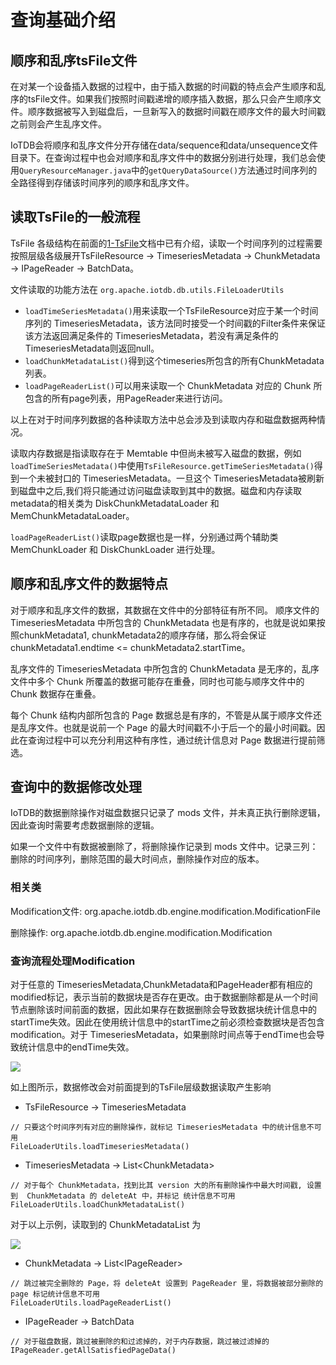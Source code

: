 <!--

    Licensed to the Apache Software Foundation (ASF) under one
    or more contributor license agreements.  See the NOTICE file
    distributed with this work for additional information
    regarding copyright ownership.  The ASF licenses this file
    to you under the Apache License, Version 2.0 (the
    "License"); you may not use this file except in compliance
    with the License.  You may obtain a copy of the License at
    
        http://www.apache.org/licenses/LICENSE-2.0
    
    Unless required by applicable law or agreed to in writing,
    software distributed under the License is distributed on an
    "AS IS" BASIS, WITHOUT WARRANTIES OR CONDITIONS OF ANY
    KIND, either express or implied.  See the License for the
    specific language governing permissions and limitations
    under the License.

-->

# 查询基础介绍

## 顺序和乱序tsFile文件

在对某一个设备插入数据的过程中，由于插入数据的时间戳的特点会产生顺序和乱序的tsFile文件。如果我们按照时间戳递增的顺序插入数据，那么只会产生顺序文件。顺序数据被写入到磁盘后，一旦新写入的数据时间戳在顺序文件的最大时间戳之前则会产生乱序文件。

IoTDB会将顺序和乱序文件分开存储在data/sequence和data/unsequence文件目录下。在查询过程中也会对顺序和乱序文件中的数据分别进行处理，我们总会使用`QueryResourceManager.java`中的`getQueryDataSource()`方法通过时间序列的全路径得到存储该时间序列的顺序和乱序文件。


## 读取TsFile的一般流程

TsFile 各级结构在前面的[1-TsFile](/#/SystemDesign/progress/chap1/sec1)文档中已有介绍，读取一个时间序列的过程需要按照层级各级展开TsFileResource -> TimeseriesMetadata -> ChunkMetadata -> IPageReader -> BatchData。

文件读取的功能方法在
`org.apache.iotdb.db.utils.FileLoaderUtils`

* `loadTimeSeriesMetadata()`用来读取一个TsFileResource对应于某一个时间序列的 TimeseriesMetadata，该方法同时接受一个时间戳的Filter条件来保证该方法返回满足条件的 TimeseriesMetadata，若没有满足条件的 TimeseriesMetadata则返回null。
* `loadChunkMetadataList()`得到这个timeseries所包含的所有ChunkMetadata列表。
* `loadPageReaderList()`可以用来读取一个 ChunkMetadata 对应的 Chunk 所包含的所有page列表，用PageReader来进行访问。

以上在对于时间序列数据的各种读取方法中总会涉及到读取内存和磁盘数据两种情况。

读取内存数据是指读取存在于 Memtable 中但尚未被写入磁盘的数据，例如`loadTimeSeriesMetadata()`中使用`TsFileResource.getTimeSeriesMetadata()`得到一个未被封口的 TimeseriesMetadata。一旦这个 TimeseriesMetadata被刷新到磁盘中之后,我们将只能通过访问磁盘读取到其中的数据。磁盘和内存读取metadata的相关类为 DiskChunkMetadataLoader 和 MemChunkMetadataLoader。

`loadPageReaderList()`读取page数据也是一样，分别通过两个辅助类 MemChunkLoader 和 DiskChunkLoader 进行处理。



## 顺序和乱序文件的数据特点

对于顺序和乱序文件的数据，其数据在文件中的分部特征有所不同。
顺序文件的 TimeseriesMetadata 中所包含的 ChunkMetadata 也是有序的，也就是说如果按照chunkMetadata1, chunkMetadata2的顺序存储，那么将会保证chunkMetadata1.endtime <= chunkMetadata2.startTime。

乱序文件的 TimeseriesMetadata 中所包含的 ChunkMetadata 是无序的，乱序文件中多个 Chunk 所覆盖的数据可能存在重叠，同时也可能与顺序文件中的 Chunk 数据存在重叠。

每个 Chunk 结构内部所包含的 Page 数据总是有序的，不管是从属于顺序文件还是乱序文件。也就是说前一个 Page 的最大时间戳不小于后一个的最小时间戳。因此在查询过程中可以充分利用这种有序性，通过统计信息对 Page 数据进行提前筛选。



## 查询中的数据修改处理

IoTDB的数据删除操作对磁盘数据只记录了 mods 文件，并未真正执行删除逻辑，因此查询时需要考虑数据删除的逻辑。

如果一个文件中有数据被删除了，将删除操作记录到 mods 文件中。记录三列：删除的时间序列，删除范围的最大时间点，删除操作对应的版本。

### 相关类
Modification文件: org.apache.iotdb.db.engine.modification.ModificationFile

删除操作: org.apache.iotdb.db.engine.modification.Modification

### 查询流程处理Modification

对于任意的 TimeseriesMetadata,ChunkMetadata和PageHeader都有相应的modified标记，表示当前的数据块是否存在更改。由于数据删除都是从一个时间节点删除该时间前面的数据，因此如果存在数据删除会导致数据块统计信息中的startTime失效。因此在使用统计信息中的startTime之前必须检查数据块是否包含modification。对于 TimeseriesMetadata，如果删除时间点等于endTime也会导致统计信息中的endTime失效。


![](https://user-images.githubusercontent.com/7240743/78339324-deca5d80-75c6-11ea-8fa8-dbd94232b756.png)

如上图所示，数据修改会对前面提到的TsFile层级数据读取产生影响
* TsFileResource -> TimeseriesMetadata

```
// 只要这个时间序列有对应的删除操作，就标记 TimeseriesMetadata 中的统计信息不可用
FileLoaderUtils.loadTimeseriesMetadata()
```

* TimeseriesMetadata -> List\<ChunkMetadata\>

```
// 对于每个 ChunkMetadata，找到比其 version 大的所有删除操作中最大时间戳, 设置到  ChunkMetadata 的 deleteAt 中，并标记 统计信息不可用
FileLoaderUtils.loadChunkMetadataList()
```

对于以上示例，读取到的 ChunkMetadataList 为

![](https://user-images.githubusercontent.com/7240743/78339335-e427a800-75c6-11ea-815f-16dc5b6ebfa3.png)

* ChunkMetadata -> List\<IPageReader\>

```
// 跳过被完全删除的 Page，将 deleteAt 设置到 PageReader 里，将数据被部分删除的 page 标记统计信息不可用
FileLoaderUtils.loadPageReaderList()
```

* IPageReader -> BatchData

```
// 对于磁盘数据，跳过被删除的和过滤掉的，对于内存数据，跳过被过滤掉的
IPageReader.getAllSatisfiedPageData()
```